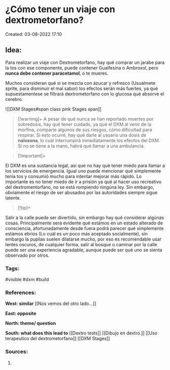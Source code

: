# ¿Cómo tener un viaje con dextrometorfano?

Created: 03-08-2022 17:10

## <span class="pink"> **Idea:** </span>
Para realizar un viaje con Dextrometorfano, hay qué comprar un jarabe para la tos con ese componente, puede contener Guaifesina o Ambroxol, pero **nunca debe contener parácetamol**, o te mueres.

Muchos consideran qué si se mezcla con ázucar y refresco (Usualmete sprite, para disminuir el mal sabor) los efectos serán más fuertes, ya qué supuestamentese se filtrará dextrometorfano con lo glucosa qué absorve el cerebro.

![[DXM Stages#span class pink Stages span]]

> [!warning]+
> A pesar de qué nunca se han reportado muertes por sobredosis, hay qué tener cuidado, ya qué el DXM al venir de la morfina, comparte algunos de sus riesgos, cómo dificultad para respirar. Si esto ocurré, hay qué darle al usuario una dosis de **naloxona**, lo cuál interrumpirá inmediatamente los efectos del DXM.
> Si no se tiene a la mano, habrá qué llamar a una ambulancia.

> [!important]+
> 
El DXM es una sustancia legal, así que no hay qué tener miedo para llamar a los servicios de emergencia. Igual uno puede mencionar qué simplemente tenia tos y consumió mucho para intentar mejorar más rápido. Lo importante es no tener miedo de ir a prisión ya qué al hacer uso recreativo del dextromentorfano, no se está rompiendo ningúna ley. Sin embargo, obviamente el riesgo de ser abusados por las autoridades siempre sigue latente.

> [!tip]+
> 
Salir a la calle puede ser divertido, sin embargo hay qué considerar algúnas cosas. Principalmente será evidente qué estámos en un estado alterado de consciencia, afortunadamente desde fuera podrá parecer qué simplemente estámos ebrios (Lo cuál es un poco más aceptado socialmente), sin embargo la pupilas suelen dilatarse mucho, por eso es recomendable usar lentes oscuros, de cualquier forma, salir al bosque o caminar por la calle puede ser una experiencia agradable, aunque puede ser qué uno se sienta observado por otros.
### <span class="orange"> **Tags:**</span>
<span class="tag"> #visible</span> <span class="tag"> #dxm</span> <span class="tag"> #build</span> 

### <span class="green"> **References:**</span>


<span class="blue"> **West: similar** </span>
[[Nos vemos del otro lado...]]

<span class="blue"> **East: opposite** </span>

<span class="blue"> **North: theme/ question** </span>

<span class="blue"> **South: what does this lead to** </span>
[[Dextro tests]]
[[Dibujo en dextro.]]
[[Uso terapeutico del dextrometorfano]]
[[DXM Stages]]

### <span class="purple"> **Sources:**</span>
1.